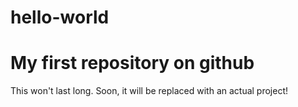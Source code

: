 # hello-world
My first repository on github
===
This won't last long. Soon, it will be replaced with an actual project!

